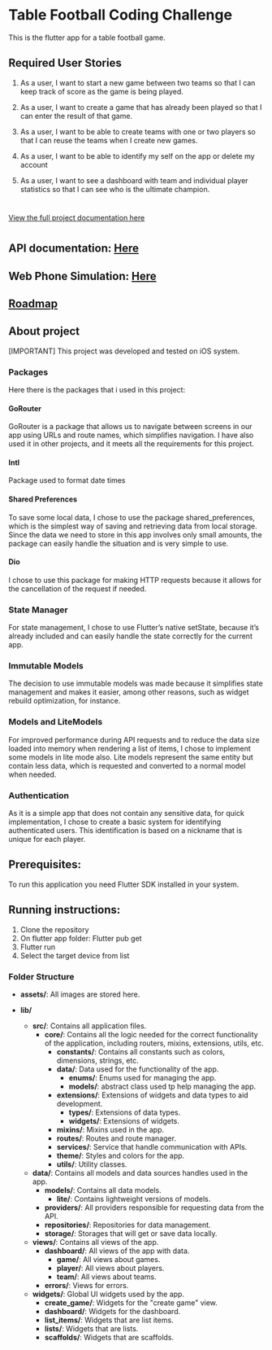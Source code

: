 # Table Football Coding Challenge
This is the flutter app for a table football game.

## Required User Stories
1. As a user, I want to start a new game between two teams so that I can keep track of score as the game is being played.

2. As a user, I want to create a game that has already been played so that I can enter the result of that game.

3. As a user, I want to be able to create teams with one or two players so that I can reuse the teams when I create new games.

4. As a user, I want to be able to identify my self on the app or delete my account 

5. As a user, I want to see a dashboard with team and individual player statistics so that I can see who is the ultimate champion.

#
[View the full project documentation here](../docs/table-football-react-updated.pdf)
#

## API documentation: [ Here ](https://api.table-football.monsterofcode.com/docs/api#/)

## Web Phone Simulation: [ Here ](https://app.table-football.monsterofcode.com/)

## [Roadmap](./docs/roadmap.md)

## About project 

[IMPORTANT] This project was developed and tested on iOS system.

### Packages
Here there is the packages that i used in this project:

#### GoRouter
GoRouter is a package that allows us to navigate between screens in our app using URLs and route names, which simplifies navigation. I have also used it in other projects, and it meets all the requirements for this project.

#### Intl
Package used to format date times

#### Shared Preferences
To save some local data, I chose to use the package shared_preferences, which is the simplest way of saving and retrieving data from local storage. Since the data we need to store in this app involves only small amounts, the package can easily handle the situation and is very simple to use. 

#### Dio
I chose to use this package for making HTTP requests because it allows for the cancellation of the request if needed.

### State Manager
For state management, I chose to use Flutter’s native setState, because it’s already included and can easily handle the state correctly for the current app.

### Immutable Models
The decision to use immutable models was made because it simplifies state management and makes it easier, among other reasons, such as widget rebuild optimization, for instance.

### Models and LiteModels
For improved performance during API requests and to reduce the data size loaded into memory when rendering a list of items, I chose to implement some models in lite mode also. Lite models represent the same entity but contain less data, which is requested and converted to a normal model when needed.

### Authentication
As it is a simple app that does not contain any sensitive data, for quick implementation, I chose to create a basic system for identifying authenticated users. This identification is based on a nickname that is unique for each player.


## Prerequisites:
To run this application you need Flutter SDK installed in your system.

## Running instructions:
1. Clone the repository
2. On flutter app folder: Flutter pub get
3. Flutter run 
4. Select the target device from list



### Folder Structure

- **assets/**: All images are stored here.
  
- **lib/**
    - **src/**: Contains all application files.
        - **core/**: Contains all the logic needed for the correct functionality of the application, including routers, mixins, extensions, utils, etc.
            - **constants/**: Contains all constants such as colors, dimensions, strings, etc.
            - **data/**: Data used for the functionality of the app.
                - **enums/**: Enums used for managing the app.
                - **models/**: abstract class used tp help managing the app.
            - **extensions/**: Extensions of widgets and data types to aid development.
                - **types/**: Extensions of data types.
                - **widgets/**: Extensions of widgets.
            - **mixins/**: Mixins used in the app.
            - **routes/**: Routes and route manager.
            - **services/**: Service that handle communication with APIs.
            - **theme/**: Styles and colors for the app.
            - **utils/**: Utility classes.
    - **data/**: Contains all models and data sources handles used in the app.
        - **models/**: Contains all data models.
            - **lite/**: Contains lightweight versions of models.
        - **providers/**: All providers responsible for requesting data from the API.
        - **repositories/**: Repositories for data management.
        - **storage/**: Storages that will get or save data locally.
    - **views/**: Contains all views of the app.
        - **dashboard/**: All views of the app with data.
            - **game/**: All views about games.
            - **player/**: All views about players.
            - **team/**: All views about teams.
        - **errors/**: Views for errors.
    - **widgets/**: Global UI widgets used by the app.
        - **create_game/**: Widgets for the "create game" view.
        - **dashboard/**: Widgets for the dashboard.
        - **list_items/**: Widgets that are list items.
        - **lists/**: Widgets that are lists.
        - **scaffolds/**: Widgets that are scaffolds.




